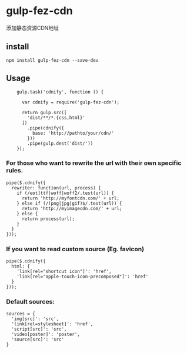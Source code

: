 # gulp-fez-cdn

添加静态资源CDN地址

## install
```
npm install gulp-fez-cdn --save-dev
```

## Usage
```
    gulp.task('cdnify', function () {

      var cdnify = require('gulp-fez-cdn');

      return gulp.src([
        'dist/**/*.{css,html}'
      ])
        .pipe(cdnify({
          base: 'http://pathto/your/cdn/'
        }))
        .pipe(gulp.dest('dist/'))
    });
```

### For those who want to rewrite the url with their own specific rules.
```
pipe($.cdnify({
  rewriter: function(url, process) {
    if (/eot]ttf|woff|woff2/.test(url)) {
      return 'http://myfontcdn.com/' + url;
    } else if (/(png|jpg|gif)$/.test(url)) {
      return 'http://myimagecdn.com/' + url;
    } else {
      return process(url);
    }
  }
}));
```

### If you want to read custom source (Eg. favicon)
```
pipe($.cdnify({
  html: {
    'link[rel="shortcut icon"]': 'href',
    'link[rel="apple-touch-icon-precomposed"]': 'href'
  }
}));
```

### Default sources:
```
sources = {
  'img[src]': 'src',
  'link[rel=stylesheet]': 'href',
  'script[src]': 'src',
  'video[poster]': 'poster',
  'source[src]': 'src'
}
```
